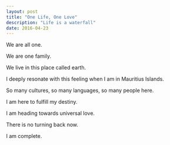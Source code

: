 ```yaml
---
layout: post
title: "One Life, One Love"
description: "Life is a waterfall"
date: 2016-04-23
---
```

We are all one.

We are one family.

We live in this place called earth.

I deeply resonate with this feeling when I am in Mauritius Islands.

So many cultures, so many languages, so many people here.

I am here to fulfill my destiny.

I am heading towards universal love.

There is no turning back now.

I am complete.
